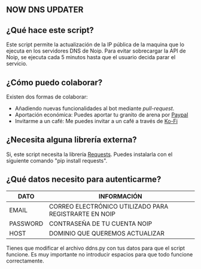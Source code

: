 ## NOW DNS UPDATER

## ¿Qué hace este script?
Este script permite la actualización de la IP pública de la maquina que lo ejecuta en los servidores DNS de Noip. Para evitar sobrecargar la API de Noip, se ejecuta cada 5 minutos hasta que el usuario decida parar el servicio.

## ¿Cómo puedo colaborar?
Existen dos formas de colaborar:
- Añadiendo nuevas funcionalidades al bot mediante _pull-request_. 
- Aportación económica: Puedes aportar tu granito de arena por [Paypal](https://paypal.me/panleoad)
- Invitarme a un café: Me puedes invitar a un café a través de [Ko-Fi](https://ko-fi.com/adrianpaniagualeon)

## ¿Necesita alguna librería externa?
Si, este script necesita la librería [Requests](https://requests.readthedocs.io/en/master/). Puedes instalarla con el siguiente comando "pip install requests".

## ¿Qué datos necesito para autenticarme?
|DATO|INFORMACIÓN|
|-|-|
|EMAIL|CORREO ELECTRÓNICO UTILIZADO PARA REGISTRARTE EN NOIP|
|PASSWORD|CONTRASEÑA DE TU CUENTA NOIP|
|HOST|DOMINIO QUE QUEREMOS ACTUALIZAR|

Tienes que modificar el archivo ddns.py con tus datos para que el script funcione. Es muy importante no introducir espacios para que todo funcione correctamente.